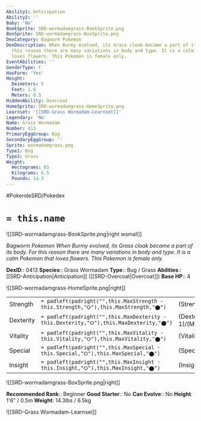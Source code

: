 ```yaml
---
Ability1: Anticipation
Ability2: ''
Baby: 'No'
BookSprite: SRD-wormadamgrass-BookSprite.png
BoxSprite: SRD-wormadamgrass-BoxSprite.png
DexCategory: Bagworm Pokemon
DexDescription: When Burmy evolved, its Grass cloak became a part of its body. For
  this reason there are many variations in body and type. It is a calm Pokemon that
  loves flowers. This Pokemon is female only.
EventAbilities: ''
GenderType: F
HasForm: 'Yes'
Height:
  Deimeters: 5
  Feet: 1.6
  Meters: 0.5
HiddenAbility: Overcoat
HomeSprite: SRD-wormadamgrass-HomeSprite.png
Learnset: '[[SRD-Grass Wormadam-Learnset]]'
Legendary: 'No'
Name: Grass Wormadam
Number: 413
PrimaryEggGroup: Bug
SecondaryEggGroup: ''
Sprite: wormadamgrass.png
Type1: Bug
Type2: Grass
Weight:
  Hectograms: 65
  Kilograms: 6.5
  Pounds: 14.3
---
```


#PokeroleSRD/Pokedex

# `= this.name`

![[SRD-wormadamgrass-BookSprite.png|right wsmall]]

*Bagworm Pokemon*
*When Burmy evolved, its Grass cloak became a part of its body. For this reason there are many variations in body and type. It is a calm Pokemon that loves flowers. This Pokemon is female only.*

**DexID**:: 0413
**Species**:: Grass Wormadam
**Type**:: Bug / Grass
**Abilities**:: [[SRD-Anticipation|Anticipation]] ([[SRD-Overcoat|Overcoat]])
**Base HP**:: 4

![[SRD-wormadamgrass-HomeSprite.png|right]]

|           |                                                                                        |                                          |
| --------- | -------------------------------------------------------------------------------------- | ---------------------------------------- |
| Strength  | `= padleft(padright("",this.MaxStrength - this.Strength,"⭘"),this.MaxStrength,"⬤")`    | (Strength::2)/(MaxStrength::4)   |
| Dexterity | `= padleft(padright("",this.MaxDexterity - this.Dexterity,"⭘"),this.MaxDexterity,"⬤")` | (Dexterity:: 1)/(MaxDexterity::3) |
| Vitality  | `= padleft(padright("",this.MaxVitality - this.Vitality,"⭘"),this.MaxVitality,"⬤")`    | (Vitality::3)/(MaxVitality::6)   |
| Special   | `= padleft(padright("",this.MaxSpecial - this.Special,"⭘"),this.MaxSpecial,"⬤")`       | (Special::2)/(MaxSpecial::5)     |
| Insight   | `= padleft(padright("",this.MaxInsight - this.Insight,"⭘"),this.MaxInsight,"⬤")`       | (Insight::2)/(MaxInsight::5)     |

![[SRD-wormadamgrass-BoxSprite.png|right]]

**Recommended Rank**:: Beginner
**Good Starter**:: No
**Can Evolve**:: No
**Height**: 1'6" / 0.5m
**Weight**: 14.3lbs / 6.5kg

![[SRD-Grass Wormadam-Learnset]]